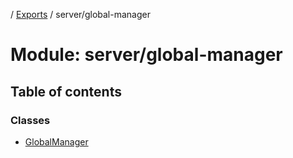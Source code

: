 [](../README.md) / [Exports](../modules.md) / server/global-manager

# Module: server/global-manager

## Table of contents

### Classes

- [GlobalManager](../classes/server_global_manager.globalmanager.md)
